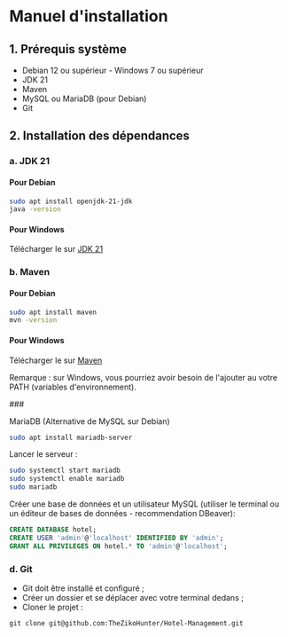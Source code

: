 # Manuel d'installation
## 1. Prérequis système
- Debian 12 ou supérieur - Windows 7 ou supérieur
- JDK 21
- Maven
- MySQL ou MariaDB (pour Debian)
- Git
## 2. Installation des dépendances
### a. JDK 21
#### Pour Debian
```bash
sudo apt install openjdk-21-jdk
java -version
```
#### Pour Windows
Télécharger le sur [JDK 21](https://www.oracle.com/java/technologies/downloads/#java21)
### b. Maven
#### Pour Debian
```bash
sudo apt install maven
mvn -version
```
#### Pour Windows
Télécharger le sur [Maven](https://maven.apache.org/download.cgi)

Remarque : sur Windows, vous pourriez avoir besoin de l'ajouter au votre PATH (variables d'environnement).

### 

MariaDB (Alternative de MySQL sur Debian)

```bash
sudo apt install mariadb-server
```
Lancer le serveur :
```bash
sudo systemctl start mariadb
sudo systemctl enable mariadb
sudo mariadb
```
Créer une base de données et un utilisateur MySQL (utiliser le terminal ou un éditeur de bases de données - recommendation DBeaver):
```sql
CREATE DATABASE hotel;
CREATE USER 'admin'@'localhost' IDENTIFIED BY 'admin';
GRANT ALL PRIVILEGES ON hotel.* TO 'admin'@'localhost';
```

### d. Git

- Git doit être installé et configuré ;
- Créer un dossier et se déplacer avec votre terminal dedans ;
- Cloner le projet :
```Git
git clone git@github.com:TheZikoHunter/Hotel-Management.git
```